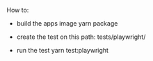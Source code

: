 How to: 

- build the apps image
    yarn package

- create the test on this path: tests/playwright/

- run the test
    yarn test:playwright
